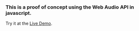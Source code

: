 ### This is a proof of concept using the Web Audio API in javascript.
Try it at the [Live Demo](https://scidev5.github.io/Web-UserMedia_Spectrogram/index.html).
